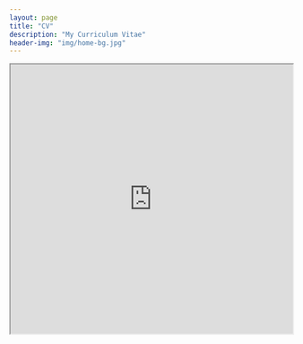 ```yaml
---
layout: page
title: "CV"
description: "My Curriculum Vitae"
header-img: "img/home-bg.jpg"
---
```


<iframe src="https://drive.google.com/file/d/1SkU-3xMdaWFLtpVI9uZRGczi0a4zDR2c/preview" width="100%" height="480"></iframe>